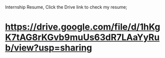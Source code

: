 Internship Resume, 
Click the Drive link to check my resume; 
# https://drive.google.com/file/d/1hKgK7tAG8rKGvb9muUs63dR7LAaYyRub/view?usp=sharing
